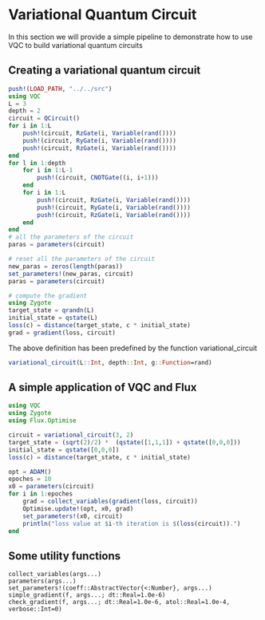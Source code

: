 # Variational Quantum Circuit

In this section we will provide a simple pipeline to demonstrate how to
use VQC to build variational quantum circuits


## Creating a variational quantum circuit
```julia
push!(LOAD_PATH, "../../src")
using VQC
L = 3
depth = 2
circuit = QCircuit()
for i in 1:L
	push!(circuit, RzGate(i, Variable(rand())))
	push!(circuit, RyGate(i, Variable(rand())))
	push!(circuit, RzGate(i, Variable(rand())))
end
for l in 1:depth
	for i in 1:L-1
		push!(circuit, CNOTGate((i, i+1)))
	end
	for i in 1:L
		push!(circuit, RzGate(i, Variable(rand())))
		push!(circuit, RyGate(i, Variable(rand())))
		push!(circuit, RzGate(i, Variable(rand())))
	end
end	
# all the parameters of the circuit
paras = parameters(circuit)

# reset all the parameters of the circuit
new_paras = zeros(length(paras))
set_parameters!(new_paras, circuit)
paras = parameters(circuit)

# compute the gradient
using Zygote
target_state = qrandn(L)
initial_state = qstate(L)
loss(c) = distance(target_state, c * initial_state)
grad = gradient(loss, circuit)
```
The above definition has been predefined by the function variational_circuit
```julia
variational_circuit(L::Int, depth::Int, g::Function=rand)
```

## A simple application of VQC and Flux
```julia
using VQC
using Zygote
using Flux.Optimise

circuit = variational_circuit(3, 2)
target_state = (sqrt(2)/2) *  (qstate([1,1,1]) + qstate([0,0,0]))
initial_state = qstate([0,0,0])
loss(c) = distance(target_state, c * initial_state)

opt = ADAM()
epoches = 10
x0 = parameters(circuit)
for i in 1:epoches
	grad = collect_variables(gradient(loss, circuit))
	Optimise.update!(opt, x0, grad)
	set_parameters!(x0, circuit)
	println("loss value at $i-th iteration is $(loss(circuit)).")
end
```

## Some utility functions
```@docs(julia)
collect_variables(args...)
parameters(args...)
set_parameters!(coeff::AbstractVector{<:Number}, args...)
simple_gradient(f, args...; dt::Real=1.0e-6)
check_gradient(f, args...; dt::Real=1.0e-6, atol::Real=1.0e-4, verbose::Int=0)
```

